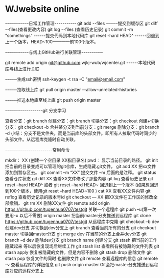 # WJwebsite online
------------日常工作管理-----------
git add --files
------提交到缓存区
    git diff --files(查看更改内容)
    git log     --files (查看历史记录)
git commit -m "somethings"
------提交代码到本地代码库
    git reset   -hard   HEAD^
    ------回退到上一个版本，HEAD~100————前100个版本。

------------与线上GitHub进行关联管理-----------

git  remote add origin git@github.com:wjkj-wub/wjcenter.git
------本地代码库与线上进行关联

------生成ssh密钥
ssh-keygen -t rsa -C "email@email.com"

------拉取线上库
git pull origin master --allow-unrelated-histories

------推送本地库至线上库
git push origin master

-------------------git 分支学习

查看分支：git branch
创建分支：git branch <name>
切换分支：git checkout <name>
创建+切换分支：git checkout -b <name>
合并某分支到当前分支：git merge <name>
删除分支：git branch -d <name> 
小结：分支不是文件夹，而是当前库的头部文件。即所有人拉取代码时同步的头部文件。从远程库克隆时自动关联。

------------------------常用命令

   mkdir：         XX (创建一个空目录 XX指目录名)
   pwd：          显示当前目录的路径。
   git init          把当前的目录变成可以管理的git仓库，生成隐藏.git文件。
   git add XX       把xx文件添加到暂存区去。
   git commit –m “XX”  提交文件 –m 后面的是注释。
   git status        查看仓库状态
   git diff  XX      查看XX文件修改了那些内容
   git log          查看历史记录
   git reset  –hard HEAD^ 或者 git reset  –hard HEAD~ 回退到上一个版本
                        (如果想回退到100个版本，使用git reset –hard HEAD~100 )
   cat XX         查看XX文件内容
   git reflog       查看历史记录的版本号id
   git checkout — XX  把XX文件在工作区的修改全部撤销。
   git rm XX          删除XX文件
   git remote add origin https://github.com/tugenhua0707/testgit 关联一个远程库
   git push –u(第一次要用-u 以后不需要) origin master 把当前master分支推送到远程库
   git clone https://github.com/tugenhua0707/testgit  从远程库中克隆
   git checkout –b dev  创建dev分支 并切换到dev分支上
   git branch  查看当前所有的分支
   git checkout master 切换回master分支
   git merge dev    在当前的分支上合并dev分支
   git branch –d dev 删除dev分支
   git branch name  创建分支
   git stash 把当前的工作隐藏起来 等以后恢复现场后继续工作
   git stash list 查看所有被隐藏的文件列表
   git stash apply 恢复被隐藏的文件，但是内容不删除
   git stash drop 删除文件
   git stash pop 恢复文件的同时 也删除文件
   git remote 查看远程库的信息
   git remote –v 查看远程库的详细信息
   git push origin master  Git会把master分支推送到远程库对应的远程分支上